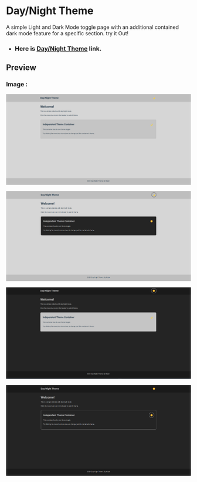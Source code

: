 # Day/Night Theme
A simple Light and Dark Mode toggle page with an additional contained dark mode feature for a specific section. try it Out!

- ### Here is [Day/Night Theme](https://daynightthemebash.netlify.app/) link.

## Preview

### Image :
<p align="center">
    <img src="./image/image.png" />
</p>
<p align="center">
    <img src="./image/image0.png" />
</p>
<p align="center">
    <img src="./image/image1.png" />
</p>
<p align="center">
    <img src="./image/image2.png" />
</p>